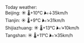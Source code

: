 Today weather:  
Beijing: ☀️   🌡️+10°C 🌬️↓35km/h  
Tianjin: ☀️   🌡️+9°C 🌬️↘31km/h  
Shijiazhuang: ☀️   🌡️+13°C 🌬️↘10km/h  
Tangshan: ☀️   🌡️+11°C 🌬️↘35km/h  
